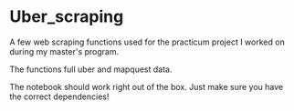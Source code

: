 # Uber_scraping

A few web scraping functions used for the practicum project I worked on during my master's program. 

The functions full uber and mapquest data.

The notebook should work right out of the box. Just make sure you have the correct dependencies! 
